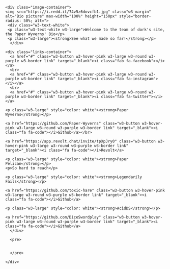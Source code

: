 <!DOCTYPE html>
<html lang="en">
<head>
<meta charset="utf-8" />
<meta name="viewport" content="width=device-width, initial-scale=1" />
<link rel="stylesheet" href="https://www.w3schools.com/w3css/4/w3.css">
<title>Links website</title>
<style>

body {
    background-image: url(https://media.istockphoto.com/id/988364558/photo/decking-gray-seamless-texture-bump-displace-reflect-and-glossiness.jpg?s=612x612&w=0&k=20&c=lRPMSNSqqCwM3Ye_4b-K1AALigB17IFAbKm5oW7mYoQ=);
}

.container {
  width: 100%;
  padding-right: 15px;
  padding-left: 15px;
  margin-right: auto;
  margin-left: auto;
}

.image-container {
  text-align: center;
  width: 100%;
}

.links-container {
  display: flex;
  flex-direction: column;
  jusify-content: center;
  align-items: center;
}

.link {
  min-width: 50% !important;
}

@media (min-width: 1200px) .container {
  max-width: 1140px;
}
@media (min-width: 992px) .container {
  max-width: 960px;
}
@media (min-width: 768px) {
.container {
    max-width: 720px;
  }

.link {
    width: 100%;
  }
}
@media (min-width: 576px) {
.container {
    max-width: 540px;
  }
}

.w3-purple, .w3-hover-purple:hover {
color: #fff!important;
background-color: rgba(15, 270, 179, 0.36) !important;
}
</style>
  </head>


  <body class="w3-white">
    <!-- Content container -->
    <div class="container">

    <div class="image-container">
    <img src="https://i.redd.it/74v5z6dovcfb1.jpg" class="w3-margin" alt="Bio picture" max-width="100%" height="150px" style="border-radius: 50%; alt=">
     <div class="w3-text-white">
     <p class="w3-text-white w3-large">Welcome to the team of dork's site, the Paper Wyverns' Bio</p>
     <p class="w3-large"><strong>See what we made so far!</strong></p>
      </div>

    <div class="links-container">
      <a href="#" class="w3-button w3-hover-pink w3-large w3-round w3-purple w3-border link" target="_blank"><i class="fab fa-facebook"></i></a>
      <br>
      <a href="#" class="w3-button w3-hover-pink w3-large w3-round w3-purple w3-border link" target="_blank"><i class="fab fa-instagram"></i></a>
      <br>
      <a href="#" class="w3-button w3-hover-pink w3-large w3-round w3-purple w3-border link" target="_blank"><i class="fab fa-twitter"></i></a>
      
    <p class="w3-large" style="color: white"><strong>Paper Wyverns</strong></p>
    
    <a href="https://github.com/Paper-Wyverns" class="w3-button w3-hover-pink w3-large w3-round w3-purple w3-border link" target="_blank"><i class="fa fa-code"></i>Github</a></br>
    
    <a href="https://app.revolt.chat/invite/tpXpJry0" class="w3-button w3-hover-pink w3-large w3-round w3-purple w3-border link" target="_blank"><i class="fa fa-code"></i>Revolt</a>

    <p class="w3-large" style="color: white"><strong>Paper Pelican</strong></p>
    <p>So hard to reach</p>
    
    <p class="w3-large" style="color: white"><strong>Legendarily Fails</strong></p>
    
    <a href="https://github.com/toxic-hare" class="w3-button w3-hover-pink w3-large w3-round w3-purple w3-border link" target="_blank"><i class="fa fa-code"></i>Github</a>
    
    <p class="w3-large" style="color: white"><strong>AcidDS</strong></p>
    
    <a href="https://github.com/DiceSwordplay" class="w3-button w3-hover-pink w3-large w3-round w3-purple w3-border link" target="_blank"><i class="fa fa-code"></i>Github</a>
      </div>
      
      <pre>
          
          
      </pre>
      
    </div>
  </div>
</div>

  </body>  
</html>
